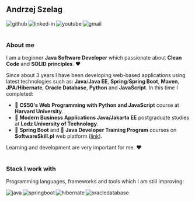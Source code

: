 ## Andrzej Szelag
[<img align="left" alt="github" src="https://img.shields.io/badge/Github-100000?style=for-the-badge&logo=github&logoColor=white" />](https://github.com/AndrzejSzelag?tab=repositories)
[<img align="left" alt="linked-in" src="https://img.shields.io/badge/linkedin-%230077B5.svg?&style=for-the-badge&logo=linkedin&logoColor=white" />](https://www.linkedin.com/in/andrzej-szel%C4%85g-91460b257)
[<img align="left" alt="youtube" src="https://img.shields.io/badge/YouTube-FF0000?style=for-the-badge&logo=youtube&logoColor=white" />](https://www.youtube.com/@andrzejszelag4331/videos)
[<img align="left" alt="gmail" src="https://img.shields.io/badge/Gmail-D14836?style=for-the-badge&logo=gmail&logoColor=white" />](mailto:szelagandrzej@gmail.com)<br><br>

### About me
I am a beginner __Java Software Developer__ which passionate about __Clean Code__ and __SOLID principles__. ❤️

Since about 3 years I have been developing web-based applications using latest technologies such as: __Java__/__Java EE__, __Spring__/__Spring Boot__, __Maven__, __JPA__/__Hibernate__, __Oracle Database__, __Python__ and __JavaScript__. In this time I completed:
* 💎 **CS50's Web Programming with Python and JavaScript** course at **Harvard University**.
* 💎 **Modern Business Applications Java/Jakarta EE** postgraduate studies at **Lodz University of Technology**.
* 💎 **Spring Boot** and 💎 **Java Developer Training Program** courses on **SoftwareSkill.pl** web platform ([link](https://softwareskill.pl/program/java-developer)).

Learning and development are very important for me. ❤️<br><br>

### Stack I work with
Programming languages, frameworks and tools which I am still improving:

[<img align="left" alt="java" src="https://img.shields.io/badge/Java-ED8B00?style=for-the-badge&logo=openjdk&logoColor=white" />](https://www.java.com/en/)
[<img align="left" alt="springboot" src="https://img.shields.io/badge/Spring Boot%20-%236DB33F.svg?&style=for-the-badge&logo=spring&logoColor=white" />](https://spring.io/projects/spring-boot)
[<img align="left" alt="hibernate" src="https://img.shields.io/badge/Hibernate-59666C?style=for-the-badge&logo=Hibernate&logoColor=white" />](https://hibernate.org/)
[<img align="left" alt="oracledatabase" src="https://img.shields.io/badge/Oracle Database-F80000?style=for-the-badge&logo=oracle&logoColor=black" />](https://www.oracle.com/pl/database/)
